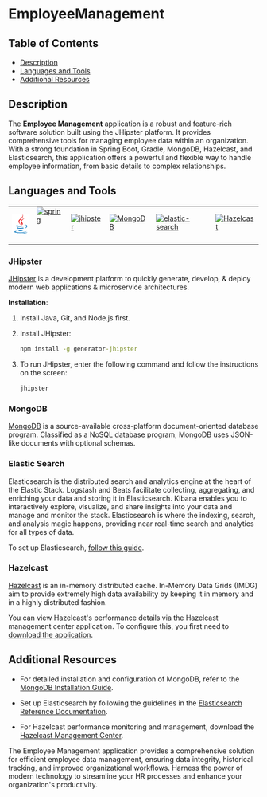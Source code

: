 # EmployeeManagement

## Table of Contents

- [Description](#description)
- [Languages and Tools](#languages-and-tools)
- [Additional Resources](#additional-resources)

## Description

The **Employee Management** application is a robust and feature-rich software solution built using the JHipster platform. It provides comprehensive tools for managing employee data within an organization. With a strong foundation in Spring Boot, Gradle, MongoDB, Hazelcast, and Elasticsearch, this application offers a powerful and flexible way to handle employee information, from basic details to complex relationships.

## Languages and Tools

<table>
    <tbody>
        <tr valign="top">
            <td> <p align="left"> <a href="https://www.java.com" target="_blank" rel="noreferrer"> <img src="https://raw.githubusercontent.com/devicons/devicon/master/icons/java/java-original.svg" title="Java" alt="java" width="40" height="40"/> </a> </td>
            <td> <a href="https://spring.io/" target="_blank" rel="noreferrer"> <img src="https://www.vectorlogo.zone/logos/springio/springio-icon.svg" title="Spring Boot" alt="spring" width="40" height="40"/> </a> </td>
            <td> <p align="left"> <a href="https://www.jhipster.tech/" target="_blank" rel="noreferrer"> <img src="https://www.jhipster.tech/jhipster-artwork/logos/JHipster%20bowtie%20-%20square.png" title="JHipster" alt="jhipster" width="40" height="40"/> </a> </td>
            <td> <p align="left"> <a href="https://www.mongodb.com/" target="_blank" rel="noreferrer"> <img src="https://s3-symbol-logo.tradingview.com/mongodb--big.svg" title="MongoDB" alt="MongoDB" width="40" height="40"/> </a> </td>
            <td> <p align="left"> <a href="https://www.elastic.co/" target="_blank" rel="noreferrer"> <img src="https://logowik.com/content/uploads/images/elasticsearch6390.jpg" title="Elastic Search" alt="elastic-search" width="40" height="40"/> </a> </td>
            <td> <p align="left"> <a href="https://hazelcast.com/open-source-projects/" target="_blank" rel="noreferrer"> <img src="https://upload.wikimedia.org/wikipedia/commons/9/96/HazelcastLogo-Blue_Dark_Square.svg" title="Hazelcast" alt="Hazelcast" width="40" height="40"/> </a> </td>
        </p>
        </tr>
    </tbody>
</table>



### JHipster

[JHipster](https://www.jhipster.tech/) is a development platform to quickly generate, develop, & deploy modern web applications & microservice architectures.

**Installation**:

1. Install Java, Git, and Node.js first.

2. Install JHipster:

    ```cmd
    npm install -g generator-jhipster
    ```

3. To run JHipster, enter the following command and follow the instructions on the screen:

    ```cmd
    jhipster
    ```

### MongoDB

[MongoDB](https://www.mongodb.com/) is a source-available cross-platform document-oriented database program. Classified as a NoSQL database program, MongoDB uses JSON-like documents with optional schemas.

### Elastic Search

Elasticsearch is the distributed search and analytics engine at the heart of the Elastic Stack. Logstash and Beats facilitate collecting, aggregating, and enriching your data and storing it in Elasticsearch. Kibana enables you to interactively explore, visualize, and share insights into your data and manage and monitor the stack. Elasticsearch is where the indexing, search, and analysis magic happens, providing near real-time search and analytics for all types of data.

To set up Elasticsearch, [follow this guide](https://www.elastic.co/guide/en/elasticsearch/reference/current/install-elasticsearch.html).

### Hazelcast

[Hazelcast](https://hazelcast.com/open-source-projects/) is an in-memory distributed cache. In-Memory Data Grids (IMDG) aim to provide extremely high data availability by keeping it in memory and in a highly distributed fashion.

You can view Hazelcast's performance details via the Hazelcast management center application. To configure this, you first need to [download the application](https://hazelcast.com/open-source-projects/downloads).

## Additional Resources

- For detailed installation and configuration of MongoDB, refer to the [MongoDB Installation Guide](https://www.mongodb.com/docs/manual/administration/install-community/).

- Set up Elasticsearch by following the guidelines in the [Elasticsearch Reference Documentation](https://www.elastic.co/guide/en/elasticsearch/reference/current/install-elasticsearch.html).

- For Hazelcast performance monitoring and management, download the [Hazelcast Management Center](https://hazelcast.com/open-source-projects/downloads).

The Employee Management application provides a comprehensive solution for efficient employee data management, ensuring data integrity, historical tracking, and improved organizational workflows. Harness the power of modern technology to streamline your HR processes and enhance your organization's productivity.
